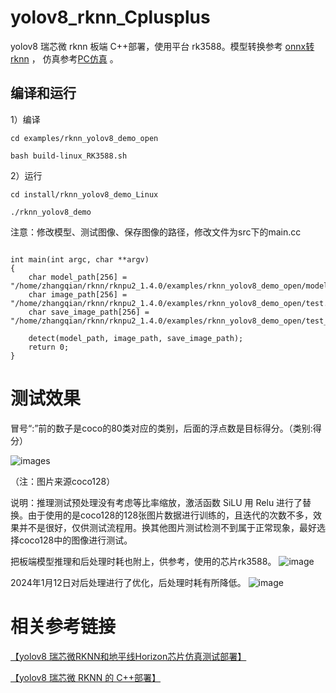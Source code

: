 # yolov8_rknn_Cplusplus

yolov8 瑞芯微 rknn 板端 C++部署，使用平台 rk3588。模型转换参考 [onnx转rknn](https://blog.csdn.net/zhangqian_1/article/details/128918268) ， 仿真参考[PC仿真](https://github.com/cqu20160901/yolov8n_onnx_tensorRT_rknn_horizon) 。

## 编译和运行

1）编译

```
cd examples/rknn_yolov8_demo_open

bash build-linux_RK3588.sh

```

2）运行

```
cd install/rknn_yolov8_demo_Linux

./rknn_yolov8_demo

```

注意：修改模型、测试图像、保存图像的路径，修改文件为src下的main.cc

```

int main(int argc, char **argv)
{
    char model_path[256] = "/home/zhangqian/rknn/rknpu2_1.4.0/examples/rknn_yolov8_demo_open/model/RK3588/yolov8n_ZQ.rknn";
    char image_path[256] = "/home/zhangqian/rknn/rknpu2_1.4.0/examples/rknn_yolov8_demo_open/test.jpg";
    char save_image_path[256] = "/home/zhangqian/rknn/rknpu2_1.4.0/examples/rknn_yolov8_demo_open/test_result.jpg";

    detect(model_path, image_path, save_image_path);
    return 0;
}
```


# 测试效果


冒号“:”前的数子是coco的80类对应的类别，后面的浮点数是目标得分。（类别:得分）

![images](https://github.com/cqu20160901/yolov8_rknn_Cplusplus/blob/main/examples/rknn_yolov8_demo_open/test_result.jpg)

（注：图片来源coco128）

说明：推理测试预处理没有考虑等比率缩放，激活函数 SiLU 用 Relu 进行了替换。由于使用的是coco128的128张图片数据进行训练的，且迭代的次数不多，效果并不是很好，仅供测试流程用。换其他图片测试检测不到属于正常现象，最好选择coco128中的图像进行测试。

把板端模型推理和后处理时耗也附上，供参考，使用的芯片rk3588。
![image](https://github.com/cqu20160901/yolov8_rknn_Cplusplus/assets/22290931/9e13c2b9-b666-45c6-bdb5-340253a69e95)


2024年1月12日对后处理进行了优化，后处理时耗有所降低。
![image](https://github.com/cqu20160901/yolov8_rknn_Cplusplus/assets/22290931/69ca1aa4-88e5-49e4-915e-3fa84384e90d)


# 相关参考链接

[【yolov8 瑞芯微RKNN和地平线Horizon芯片仿真测试部署】](https://blog.csdn.net/zhangqian_1/article/details/128918268)

[【yolov8 瑞芯微 RKNN 的 C++部署】](https://blog.csdn.net/zhangqian_1/article/details/131130085)
